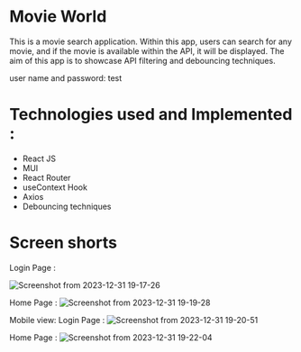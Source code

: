 
# Movie World

This is a movie search application. Within this app, users can search for any movie, and if the movie is available within the API, it will be displayed. The aim of this app is to showcase API filtering and debouncing techniques.

user name and password: test 

# Technologies used and Implemented : 

* React JS
* MUI
* React Router
* useContext Hook
* Axios
* Debouncing techniques

# Screen shorts

Login Page : 

![Screenshot from 2023-12-31 19-17-26](https://github.com/vishnu-ot/sample-netflix-clone-mui/assets/103847009/807f40ba-2594-4301-8c10-8f21ba9ca971)

Home Page :
![Screenshot from 2023-12-31 19-19-28](https://github.com/vishnu-ot/sample-netflix-clone-mui/assets/103847009/bbba3d58-0949-404b-83cb-62fec73849e5)

Mobile view: 
Login Page :
![Screenshot from 2023-12-31 19-20-51](https://github.com/vishnu-ot/sample-netflix-clone-mui/assets/103847009/064b4806-be5d-4e55-a325-91dc6cb65d62)

Home Page : 
![Screenshot from 2023-12-31 19-22-04](https://github.com/vishnu-ot/sample-netflix-clone-mui/assets/103847009/fb56b6e4-bb65-4a5f-b5d4-eb3c2f0f7a49)



